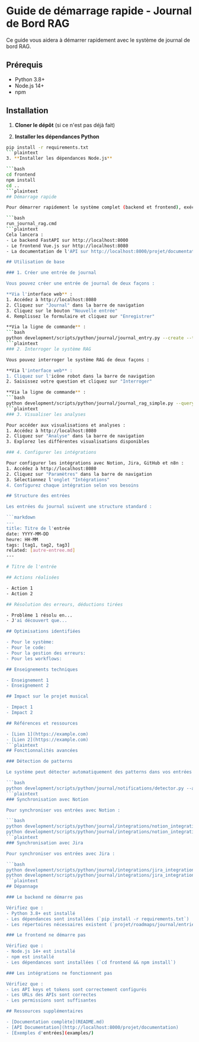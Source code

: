 # Guide de démarrage rapide - Journal de Bord RAG

Ce guide vous aidera à démarrer rapidement avec le système de journal de bord RAG.

## Prérequis

- Python 3.8+
- Node.js 14+
- npm

## Installation

1. **Cloner le dépôt** (si ce n'est pas déjà fait)

2. **Installer les dépendances Python**

```bash
pip install -r requirements.txt
```plaintext
3. **Installer les dépendances Node.js**

```bash
cd frontend
npm install
cd ..
```plaintext
## Démarrage rapide

Pour démarrer rapidement le système complet (backend et frontend), exécutez :

```bash
run_journal_rag.cmd
```plaintext
Cela lancera :
- Le backend FastAPI sur http://localhost:8000
- Le frontend Vue.js sur http://localhost:8080
- La documentation de l'API sur http://localhost:8000/projet/documentation

## Utilisation de base

### 1. Créer une entrée de journal

Vous pouvez créer une entrée de journal de deux façons :

**Via l'interface web** :
1. Accédez à http://localhost:8080
2. Cliquez sur "Journal" dans la barre de navigation
3. Cliquez sur le bouton "Nouvelle entrée"
4. Remplissez le formulaire et cliquez sur "Enregistrer"

**Via la ligne de commande** :
```bash
python development/scripts/python/journal/journal_entry.py --create --title "Titre de l'entrée" --tags "tag1,tag2"
```plaintext
### 2. Interroger le système RAG

Vous pouvez interroger le système RAG de deux façons :

**Via l'interface web** :
1. Cliquez sur l'icône robot dans la barre de navigation
2. Saisissez votre question et cliquez sur "Interroger"

**Via la ligne de commande** :
```bash
python development/scripts/python/journal/journal_rag_simple.py --query "Comment résoudre les problèmes d'encodage?"
```plaintext
### 3. Visualiser les analyses

Pour accéder aux visualisations et analyses :
1. Accédez à http://localhost:8080
2. Cliquez sur "Analyse" dans la barre de navigation
3. Explorez les différentes visualisations disponibles

### 4. Configurer les intégrations

Pour configurer les intégrations avec Notion, Jira, GitHub et n8n :
1. Accédez à http://localhost:8080
2. Cliquez sur "Paramètres" dans la barre de navigation
3. Sélectionnez l'onglet "Intégrations"
4. Configurez chaque intégration selon vos besoins

## Structure des entrées

Les entrées du journal suivent une structure standard :

```markdown
---
title: Titre de l'entrée
date: YYYY-MM-DD
heure: HH-MM
tags: [tag1, tag2, tag3]
related: [autre-entree.md]
---

# Titre de l'entrée

## Actions réalisées

- Action 1
- Action 2

## Résolution des erreurs, déductions tirées

- Problème 1 résolu en...
- J'ai découvert que...

## Optimisations identifiées

- Pour le système: 
- Pour le code: 
- Pour la gestion des erreurs: 
- Pour les workflows: 

## Enseignements techniques

- Enseignement 1
- Enseignement 2

## Impact sur le projet musical

- Impact 1
- Impact 2

## Références et ressources

- [Lien 1](https://example.com)
- [Lien 2](https://example.com)
```plaintext
## Fonctionnalités avancées

### Détection de patterns

Le système peut détecter automatiquement des patterns dans vos entrées :

```bash
python development/scripts/python/journal/notifications/detector.py --all
```plaintext
### Synchronisation avec Notion

Pour synchroniser vos entrées avec Notion :

```bash
python development/scripts/python/journal/integrations/notion_integration.py --sync-to-journal
python development/scripts/python/journal/integrations/notion_integration.py --sync-from-journal
```plaintext
### Synchronisation avec Jira

Pour synchroniser vos entrées avec Jira :

```bash
python development/scripts/python/journal/integrations/jira_integration.py --sync-to-journal
python development/scripts/python/journal/integrations/jira_integration.py --sync-from-journal
```plaintext
## Dépannage

### Le backend ne démarre pas

Vérifiez que :
- Python 3.8+ est installé
- Les dépendances sont installées (`pip install -r requirements.txt`)
- Les répertoires nécessaires existent (`projet/roadmaps/journal/entries`, etc.)

### Le frontend ne démarre pas

Vérifiez que :
- Node.js 14+ est installé
- npm est installé
- Les dépendances sont installées (`cd frontend && npm install`)

### Les intégrations ne fonctionnent pas

Vérifiez que :
- Les API keys et tokens sont correctement configurés
- Les URLs des APIs sont correctes
- Les permissions sont suffisantes

## Ressources supplémentaires

- [Documentation complète](README.md)
- [API Documentation](http://localhost:8000/projet/documentation)
- [Exemples d'entrées](examples/)
